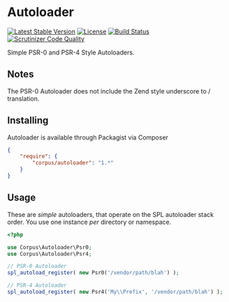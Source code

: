 Autoloader
==========

[![Latest Stable Version](https://poser.pugx.org/corpus/autoloader/v/stable.png)](https://packagist.org/packages/corpus/autoloader)
[![License](https://poser.pugx.org/corpus/autoloader/license.png)](https://packagist.org/packages/corpus/autoloader)
[![Build Status](https://travis-ci.org/CorpusPHP/Autoloader.svg?branch=master)](https://travis-ci.org/CorpusPHP/Autoloader)
[![Scrutinizer Code Quality](https://scrutinizer-ci.com/g/CorpusPHP/Autoloader/badges/quality-score.png?b=master)](https://scrutinizer-ci.com/g/CorpusPHP/Autoloader/?branch=master)

Simple PSR-0 and PSR-4 Style Autoloaders.


## Notes

The PSR-0 Autoloader does not include the Zend style underscore to / translation.

## Installing

Autoloader is available through Packagist via Composer

```json
{
    "require": {
        "corpus/autoloader": "1.*"
    }
}
```

## Usage

These are *simple* autoloaders, that operate on the SPL autoloader stack order. You use one instance *per* directory or namespace.

```php
<?php

use Corpus\Autoloader\Psr0;
use Corpus\Autoloader\Psr4;

// PSR-0 Autoloader
spl_autoload_register( new Psr0('/vendor/path/blah') );

// PSR-4 Autoloader
spl_autoload_register( new Psr4('My\\Prefix', '/vendor/path/blah') );

```